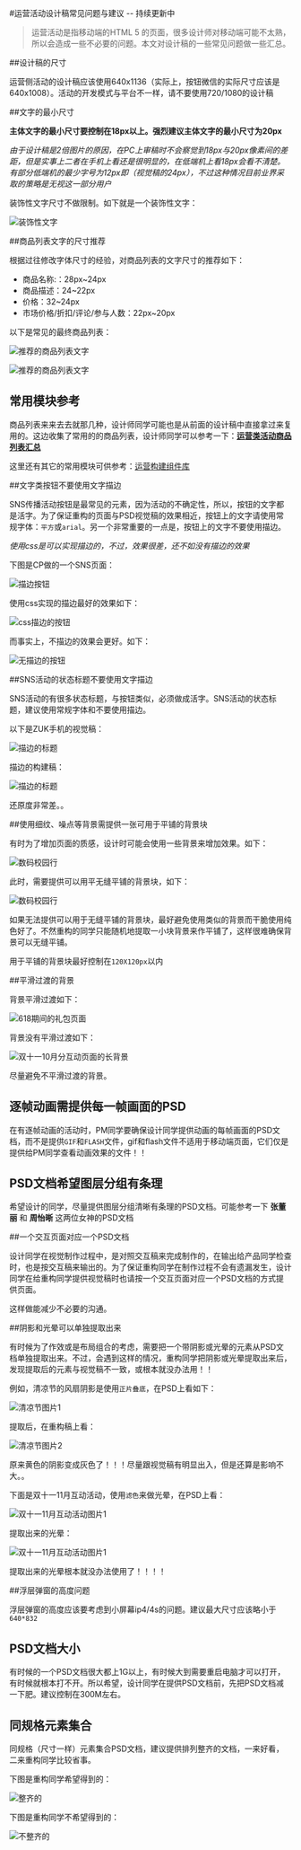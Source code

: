#运营活动设计稿常见问题与建议 -- 持续更新中

> 运营活动是指移动端的HTML 5 的页面，很多设计师对移动端可能不太熟，所以会造成一些不必要的问题。本文对设计稿的一些常见问题做一些汇总。

##设计稿的尺寸

运营侧活动的设计稿应该使用640x1136（实际上，按钮微信的实际尺寸应该是640x1008）。活动的开发模式与平台不一样，请不要使用720/1080的设计稿

##文字的最小尺寸

**主体文字的最小尺寸要控制在18px以上。强烈建议主体文字的最小尺寸为20px**

*由于设计稿是2倍图片的原因，在PC上审稿时不会察觉到18px与20px像素间的差距，但是实事上二者在手机上看还是很明显的，在低端机上看18px会看不清楚。有部分低端机的最少字号为12px即（视觉稿的24px），不过这种情况目前业界采取的策略是无视这一部分用户*

装饰性文字尺寸不做限制。如下就是一个装饰性文字：

![装饰性文字](http://jdc.jd.com/fd/promote/leeenx/raq/20151002/5.png)

##商品列表文字的尺寸推荐

根据过往修改字体尺寸的经验，对商品列表的文字尺寸的推荐如下：

- 商品名称:：28px~24px
- 商品描述：24~22px
- 价格：32~24px
- 市场价格/折扣/评论/参与人数：22px~20px

以下是常见的最终商品列表：

![推荐的商品列表文字](http://jdc.jd.com/fd/promote/leeenx/raq/20151002/6.png)

![推荐的商品列表文字](http://jdc.jd.com/fd/promote/leeenx/raq/20151002/7.jpg)

## 常用模块参考

商品列表来来去去就那几种，设计师同学可能也是从前面的设计稿中直接拿过来复用的。这边收集了常用的的商品列表，设计师同学可以参考一下：**[运营类活动商品列表汇总](http://jdc.jd.com/component/#产品列表)**

这里还有其它的常用模块可供参考：[运营构建组件库](http://jdc.jd.com/component/)


##文字类按钮不要使用文字描边

SNS传播活动按钮是最常见的元素，因为活动的不确定性，所以，按钮的文字都是活字。为了保证重构的页面与PSD视觉稿的效果相近，按钮上的文字请使用常规字体：`平方`或`arial`。另一个非常重要的一点是，按钮上的文字不要使用描边。

*使用css是可以实现描边的，不过，效果很差，还不如没有描边的效果*

下图是CP做的一个SNS页面：

![描边按钮](http://jdc.jd.com/fd/promote/leeenx/raq/20151002/8.png)

使用css实现的描边最好的效果如下：

![css描边的按钮](http://jdc.jd.com/fd/promote/leeenx/raq/20151002/9.png)

而事实上，不描边的效果会更好。如下：

![无描边的按钮](http://jdc.jd.com/fd/promote/leeenx/raq/20151002/10.png)

##SNS活动的状态标题不要使用文字描边

SNS活动的有很多状态标题，与按钮类似，必须做成活字。SNS活动的状态标题，建议使用常规字体和不要使用描边。

以下是ZUK手机的视觉稿：

![描边的标题](http://jdc.jd.com/fd/promote/leeenx/raq/20151002/11.png)

描边的构建稿：

![描边的标题](http://jdc.jd.com/fd/promote/leeenx/raq/20151002/12.png)

还原度非常差。。

##使用细纹、噪点等背景需提供一张可用于平铺的背景块

有时为了增加页面的质感，设计时可能会使用一些背景来增加效果。如下：

![数码校园行](http://jdc.jd.com/fd/promote/leeenx/raq/20151002/13.png)

此时，需要提供可以用平无缝平铺的背景块，如下：

![数码校园行](http://jdc.jd.com/fd/promote/leeenx/raq/20151002/14.png)

如果无法提供可以用于无缝平铺的背景块，最好避免使用类似的背景而干脆使用纯色好了。不然重构的同学只能随机地提取一小块背景来作平铺了，这样很难确保背景可以无缝平铺。

用于平铺的背景块最好控制在`120X120px`以内

##平滑过渡的背景

背景平滑过渡如下：

![618期间的礼包页面](http://jdc.jd.com/fd/promote/leeenx/raq/20151002/19.png)

背景没有平滑过渡如下：

![双十一10月分互动页面的长背景](http://jdc.jd.com/fd/promote/leeenx/raq/20151002/20.png)

尽量避免不平滑过渡的背景。

## 逐帧动画需提供每一帧画面的PSD

在有逐帧动画的活动时，PM同学要确保设计同学提供动画的每帧画面的PSD文档，而不是提供`GIF`和`FLASH`文件，gif和flash文件不适用于移动端页面，它们仅是提供给PM同学查看动画效果的文件！！

## PSD文档希望图层分组有条理

希望设计的同学，尽量提供图层分组清晰有条理的PSD文档。可能参考一下 **张董丽** 和 **周怡晰** 这两位女神的PSD文档

##一个交互页面对应一个PSD文档

设计同学在视觉制作过程中，是对照交互稿来完成制作的，在输出给产品同学检查时，也是按交互稿来输出的。为了保证重构同学在制作过程不会有遗漏发生，设计同学在给重构同学提供视觉稿时也请按一个交互页面对应一个PSD文档的方式提供页面。

这样做能减少不必要的沟通。

##阴影和光晕可以单独提取出来

有时候为了作效或是布局组合的考虑，需要把一个带阴影或光晕的元素从PSD文档单独提取出来。不过，会遇到这样的情况，重构同学把阴影或光晕提取出来后，发现提取后的元素与视觉稿不一致，或根本就没办法用！！

例如，清凉节的风扇阴影是使用`正片叠底`，在PSD上看如下：

![清凉节图片1](http://jdc.jd.com/fd/promote/leeenx/raq/20151002/21.jpg)

提取后，在重构稿上看：

![清凉节图片2](http://jdc.jd.com/fd/promote/leeenx/raq/20151002/22.jpg)

原来黄色的阴影变成灰色了！！！尽量跟视觉稿有明显出入，但是还算是影响不大。。

下面是双十一11月互动活动，使用`滤色`来做光晕，在PSD上看：

![双十一11月互动活动图片1](http://jdc.jd.com/fd/promote/leeenx/raq/20151002/1.png)

提取出来的光晕：

![双十一11月互动活动图片1](http://jdc.jd.com/fd/promote/leeenx/raq/20151002/2.png)

提取出来的光晕根本就没办法使用了！！！！

##浮层弹窗的高度问题

浮层弹窗的高度应该要考虑到小屏幕ip4/4s的问题。建议最大尺寸应该略小于`640*832`

## PSD文档大小

有时候的一个PSD文档很大都上1G以上，有时候大到需要重启电脑才可以打开，有时候就根本打不开。所以希望，设计同学在提供PSD文档前，先把PSD文档减一下肥。建议控制在300M左右。

## 同规格元素集合

同规格（尺寸一样）元素集合PSD文档，建议提供排列整齐的文档，一来好看，二来重构同学比较省事。

下图是重构同学希望得到的：

![整齐的](http://jdc.jd.com/fd/promote/201512/shake2016/images/keyword-s4a2ea91809.png)

下图是重构同学不希望得到的：

![不整齐的](http://jdc.jd.com/fd/promote/201512/shake2016/images/keyword-s4a2ea91809.png)




